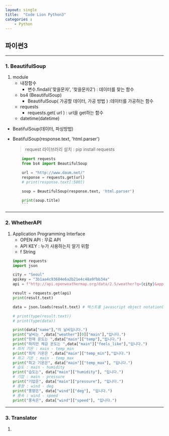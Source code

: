 ```yaml
---
layout: single
title:  "Code Lion Python3"
categories : 
    - Python
---
```


## 파이썬3

---

### 1. BeautifulSoup

 1. module
    * 내장함수
      * 변수.findall('찾을문자', '찾을문자2') : 데이터를 찾는 함수
    * bs4 (BeautifulSoup)
      * BeautifulSoup( 가공할 데이터, 가공 방법 ) :데이터를 가공하는 함수
    * requests
      * requests.get( url ) : url을 get하는 함수
    * datetime(datetime)



 * BeatifulSoup(데이터, 파싱방법)

 * BeatifulSoup(response.text, 'html.parser') 
    > request 라이브러리 설치 : pip install requests

    ```python
        import requests
        from bs4 import BeautifulSoup

        url = "http://www.daum.net/"
        response = requests.get(url)
        # print(response.text[:500])

        soup = BeautifulSoup(response.text, 'html.parser')

        print(soup.title)
        ```

---

### 2. WhetherAPI

 1. Application Programming Interface
    * OPEN API : 무료 API
    * API KEY : 누가 사용하는지 알기 위함 
    * f String
    ```python
    import requests
    import json

    city = "Seoul"
    apikey = "3b1aa4c93684e6a2b21e4c48a9fbb34a"
    api = f"http://api.openweathermap.org/data/2.5/weather?q={city}&appid={apikey}"

    result = requests.get(api)
    print(result.text)

    data = json.loads(result.text) # 텍스트를 javascript object notation(키:밸류)로 변경

    # print(type(result.text))
    # print(type(data))

    print(data["name"],"의 날씨입니다.")
    print("날씨는 ",data["weather"][0]["main"],"입니다.")
    print("현재 온도는 ",data["main"]["temp"],"입니다.")
    print("하지만 체감 온도는 ",data["main"]["feels_like"],"입니다.")
    # 최저 기온 : main - temp_min
    print("최저 기온은 ",data["main"]["temp_min"],"입니다.")
    # 최고 기온 : main - temp_max
    print("최고 기온은", data["main"]["temp_max"], "입니다.")
    # 습도 : main - humidity
    print("습도는", data["main"]["humidity"], "입니다.")
    # 기압 : main - pressure
    print("기압은", data["main"]["pressure"], "입니다.")
    # 풍향 : wind - deg
    print("풍향은", data["wind"]["deg"], "입니다.")
    # 풍속 : wind - speed
    print("풍속은", data["wind"]["speed"], "입니다.")
    ```

---

### 3. Translator

  1. 